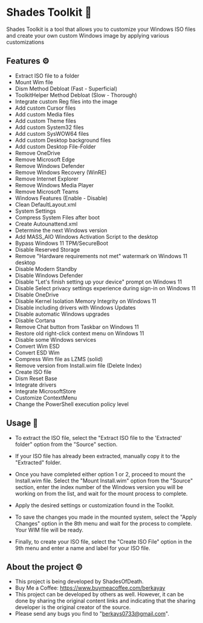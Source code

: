 # Shades Toolkit 💎

Shades Toolkit is a tool that allows you to customize your Windows ISO files and create your own custom Windows image by applying various customizations

## Features ⚙️

- Extract ISO file to a folder
- Mount Wim file
- Dism Method Debloat (Fast - Superficial)
- ToolkitHelper Method Debloat (Slow - Thorough)
- Integrate custom Reg files into the image
- Add custom Cursor files
- Add custom Media files
- Add custom Theme files
- Add custom System32 files
- Add custom SysWOW64 files
- Add custom Desktop background files
- Add custom Desktop File-Folder
- Remove OneDrive
- Remove Microsoft Edge
- Remove Windows Defender
- Remove Windows Recovery (WinRE)
- Remove Internet Explorer
- Remove Windows Media Player
- Remove Microsoft Teams
- Windows Features (Enable - Disable)
- Clean DefaultLayout.xml
- System Settings
- Compress System Files after boot
- Create Autounattend.xml
- Determine the next Windows version
- Add MASS_AIO Windows Activation Script to the desktop
- Bypass Windows 11 TPM/SecureBoot
- Disable Reserved Storage
- Remove "Hardware requirements not met" watermark on Windows 11 desktop
- Disable Modern Standby
- Disable Windows Defender
- Disable "Let's finish setting up your device" prompt on Windows 11
- Disable Select privacy settings experience during sign-in on Windows 11
- Disable OneDrive
- Disable Kernel Isolation Memory Integrity on Windows 11
- Disable including drivers with Windows Updates
- Disable automatic Windows upgrades
- Disable Cortana
- Remove Chat button from Taskbar on Windows 11
- Restore old right-click context menu on Windows 11
- Disable some Windows services
- Convert Wim ESD
- Convert ESD Wim
- Compress Wim file as LZMS (solid)
- Remove version from Install.wim file (Delete Index)
- Create ISO file
- Dism Reset Base
- Integrate drivers
- Integrate MicrosoftStore
- Customize ContextMenu
- Change the PowerShell execution policy level

## Usage 📖

- To extract the ISO file, select the "Extract ISO file to the 'Extracted' folder" option from the "Source" section.

- If your ISO file has already been extracted, manually copy it to the "Extracted" folder.

- Once you have completed either option 1 or 2, proceed to mount the Install.wim file. Select the "Mount Install.wim" option from the "Source" section, enter the index number of the Windows version you will be working on from the list, and wait for the mount process to complete.

- Apply the desired settings or customization found in the Toolkit.

- To save the changes you made in the mounted system, select the "Apply Changes" option in the 8th menu and wait for the process to complete. Your WIM file will be ready.

- Finally, to create your ISO file, select the "Create ISO File" option in the 9th menu and enter a name and label for your ISO file.

## About the project ©️
- This project is being developed by ShadesOfDeath.
- Buy Me a Coffee: https://www.buymeacoffee.com/berkayay
- This project can be developed by others as well. However, it can be done by sharing the original content links and indicating that the sharing developer is the original creator of the source.
- Please send any bugs you find to "berkays0733@gmail.com".
